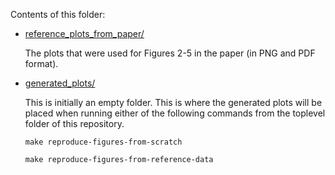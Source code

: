 Contents of this folder:

- [reference_plots_from_paper/](./reference_plots_from_paper/)

  The plots that were used for Figures 2-5 in the paper (in PNG and PDF format).

- [generated_plots/](./generated_plots)

  This is initially an empty folder. This is where the generated plots
  will be placed when running either of the following commands from the
  toplevel folder of this repository.
  ```
  make reproduce-figures-from-scratch
  ```
  ```
  make reproduce-figures-from-reference-data
  ```
